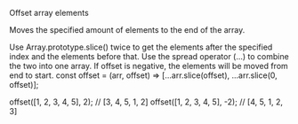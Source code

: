 Offset array elements

Moves the specified amount of elements to the end of the array.

Use Array.prototype.slice() twice to get the elements after the specified index and the elements before that.
Use the spread operator (...) to combine the two into one array.
If offset is negative, the elements will be moved from end to start.
const offset = (arr, offset) => [...arr.slice(offset), ...arr.slice(0, offset)];

offset([1, 2, 3, 4, 5], 2); // [3, 4, 5, 1, 2]
offset([1, 2, 3, 4, 5], -2); // [4, 5, 1, 2, 3]